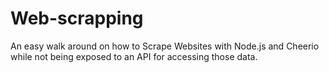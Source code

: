 # Web-scrapping
An easy walk around on how to Scrape Websites with Node.js and Cheerio while not being exposed to an API for accessing those data.
